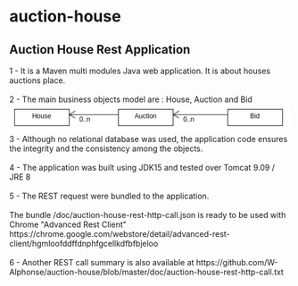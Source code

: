 # auction-house
<h2>Auction House Rest Application</h2>
1 - It is a Maven multi modules Java web application. It is about houses auctions place.<br/><br/>
2 - The main business objects model are : House, Auction and Bid
<img src="https://github.com/W-Alphonse/auction-house/blob/master/doc/house-auction-business-domain.png">
3 - Although no relational database was used, the application code ensures the integrity and the consistency among the objects.<br/><br/>
4 - The application was built using JDK15 and tested over Tomcat 9.09 / JRE 8<br/><br/>
5 - The REST request were bundled to the application.<br/><br/>
The bundle <Home>/doc/auction-house-rest-http-call.json is ready to be used with Chrome "Advanced Rest Client"<br/> https://chrome.google.com/webstore/detail/advanced-rest-client/hgmloofddffdnphfgcellkdfbfbjeloo <br/><br/>
6 - Another REST call summary is also available at https://github.com/W-Alphonse/auction-house/blob/master/doc/auction-house-rest-http-call.txt

